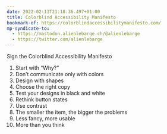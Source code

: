 ```yaml
---
date: 2022-02-13T21:18:36.497+01:00
title: Colorblind Accessibility Manifesto
bookmark-of: https://colorblindaccessibilitymanifesto.com/
mp-syndicate-to:
  - https://mastodon.alienlebarge.ch/@alienlebarge
  - https://twitter.com/alienlebarge
---
```

Sign the Colorblind Accessibility Manifesto

1. Start with “Why?”
2. Don’t communicate only with colors
3. Design with shapes
4. Choose the right copy
5. Test your designs in black and white
6. Rethink button states
7. Use contrast
8. The smaller the item, the bigger the problems
9. Less fancy, more usable
10. More than you think
